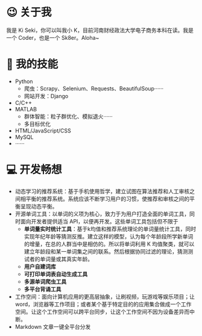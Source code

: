 # 😉 关于我

我是 Ki Seki，你可以叫我小 K，目前河南财经政法大学电子商务本科在读。我是一个 Coder，也是一个 Sk8er。Aloha~

# 🔧 我的技能

- Python
  - 爬虫：Scrapy、Selenium、Requests、BeautifulSoup······
  - 网站开发：Django
- C/C++
- MATLAB
  - 群体智能：粒子群优化、模拟退火······
  - 多目标优化
- HTML/JavaScript/CSS
- MySQL
- ······

# 💻 开发畅想

- 动态学习的推荐系统：基于手机使用哲学，建立试图在算法推荐和人工审核之间相平衡的推荐系统。系统应该不断学习用户的习惯，使推荐和审核之间的平衡呈现动态平衡。
- 开源单词工具：以单词的义项为核心，致力于为用户打造全面的单词工具，同时面向开发者提供适当 API，以便再开发。这些单词工具包括但不限于
  - **单词量实时统计工具**：基于k均值和推荐系统理论的单词量统计工具，同时实现年纪年龄等猜测反推。建立这样的模型，认为每个年龄段所学新单词的增量，在总的人群当中是相仿的。所以将单词利用 K 均值聚类，就可以建立年龄段和某一单词集之间的联系。然后根据协同过滤的理论，猜测测试者的单词量或其真实年龄。
  - **用户自建词库**
  - **可打印单词表自动生成工具**
  - **多源单词爬虫工具**
  - **多平台背诵工具**
- 工作空间：面向计算机应用的更高层抽象，让刷视频，玩游戏等娱乐项目；让 word，浏览器等工作项目；或者某个基于特定目的的应用集合做成一个工作空间。让这个工作空间可以跨平台同步，让这个工作空间不因为设备差异而中断。
- Markdown 文章一键全平台分发
